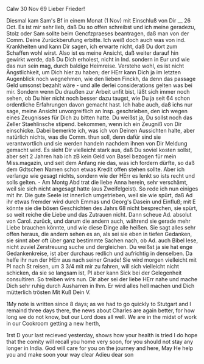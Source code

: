  Calw 30 Nov 69
Lieber Frieder!

Diesmal kam Sam's Bf in einem Monat (1 Nov) mit Einschluß von Dir __ 26 Oct. Es ist mir sehr lieb, daß Du so offen schreibst und ich meine geradezu, Stolz oder Sam sollte beim Gencfzpraeses beantragen, daß man von der Comm. Deine Zurückberufung erbitte. Ich weiß doch auch was von ind. Krankheiten und kann Dir sagen, ich erwarte nicht, daß Du dort zum Schaffen wohl wirst. Also ist es meine Ansicht, daß weiter darauf hin gewirkt werde, daß Du Dich erholest, nicht in Ind. sondern in Eur und wie das nun sein mag, durch baldige Heimreise. Verstehe wohl, es ist nicht Ängstlichkeit, um Dich hier zu haben; der HErr kann Dich ja im letzten Augenblick noch wegnehmen, wie den lieben Finckh, da denn das passage Geld umsonst bezahlt wäre - und alle derlei considerations gelten was bei mir. Sondern wenn Du draußen zur Arbeit unfit bist, läßt sich immer noch sehen, ob Du hier nicht noch besser dazu taugst, wie Du ja seit 64 schon ordentliche Erfahrungen davon gemacht hast. Ich habe auch, daß ichs nur sage, meine Ansicht unvorgreiflich an Insp. geschrieben, den ich wegen eines Zeugnisses für Dich zu bitten hatte. Du weißst ja, Du sollst noch das Zeller Staehlinsche stipend. bekommen, wenn ich ein Zeugniß von Dir einschicke. Dabei bemerkte ich, was ich von Deinen Aussichten halte, aber natürlich nichts, was die Comm. thun soll, denn dafür sind sie verantwortlich und sie werden handeln nachdem ihnen von Dir Meldung gemacht wird. Es sieht Dir vielleicht stark aus, daß Du soviel kosten sollst, aber seit 2 Jahren hab ich zB kein Geld von Basel bezogen für mein Miss.magazin, und seit dem Anfang nie das, was ich fordern dürfte, so daß dem Gdtschen Namen schon etwas Kredit offen stehen sollte. Aber ich verlange wie gesagt nichts, sondern wie der HErr es lenkt so ists recht und solls gelten. - Am Montg Abd trat die liebe Anna herein, sehr verschämt, weil sie sich nicht angesagt hatte (aus Zweifelgeist). So rede ich nun einiges mit ihr. Die gute Seele ist innerlich umgetrieben, weil sie wie spürt, daß Ad ihr etwas fremder wird durch Emmas und Georg's Dasein und Einfluß; mit E könnte sie die bösen Geschichten des Jahrs 68 nicht besprechen, sie spürt, so weit reiche die Liebe und das Zutrauen nicht. Dann scheue Ad. absolut von Carol. zurück, und darum die andern auch, während sie gerade mehr Liebe brauchen könnte, und wie diese Dinge alle heißen. Sie sagt alles sehr offen heraus, die andern sehen es an, als sei sie eben in tiefen Gedanken, sie sinnt aber oft über ganz bestimmte Sachen nach, ob Ad. auch Bibel lese, nicht zuviel Zerstreuung suche und dergleichen. Du weißst ja sie hat enge Gedankenkreise, ist aber durchaus redlich und aufrichtig in denselben. Da helfe ihr nun der HErr aus nach seiner Gnade! Sie wird morgen vielleicht mit Pl nach St reisen, um 3 3/4 mit mir zu fahren, will sich vielleicht nicht schicken, da sie so langsam ist, Pl aber kann Sick bei der Gelegenheit consultiren. So treiben wirs nun. Dir aber sei der liebe HErr nahe und mache Dich sehr ruhig durch Ausharren in Ihm. Er wird alles hell machen und Dich mütterlich trösten
 Mit Kuß Dein V.


1My note is written since 8 days; as we had to go quickly to Stutgart and I remaind three days there, the news about Charles are again better, for how long we do not know, but our Lord does all well. We are in the midst of work in our Cookroom getting a new herth,

1rst D your last recieved yesterday, shows how your health is tried I do hope that the comity will recall you home very soon, for you should not stay any longer in India. God will care for you on the journey and here, May He help you and make soon your way clear
 Adieu dear son
